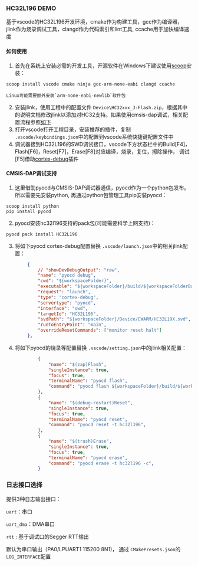 ### HC32L196 DEMO

基于vscode的HC32L196开发环境，cmake作为构建工具，gcc作为编译器，jlink作为烧录调试工具，clangd作为代码索引和lint工具, ccache用于加快编译速度

#### 如何使用

1. 首先在系统上安装必需的开发工具，开源软件在Windows下建议使用[scoop](https://scoop.sh/#/)安装：

```
scoop install vscode cmake ninja gcc-arm-none-eabi clangd ccache
```

    Linux可能需要额外安装`arm-none-eabi-newlib`软件包

2. 安装jlink，使用工程中的配置文件 `Device\HC32xxx_J-Flash.zip`，根据其中的说明文档修改jlink以添加对HC32支持。如果使用cmsis-dap调试，相关配置流程参照[如下](#part1)
3. 打开vscode打开工程目录，安装推荐的插件，复制 `.vscode/keybindings.json`中的配置到vscode系统快捷键配置文件中
4. 调试器接到HC32L196的SWD调试接口，vscode下方状态栏中的Build[F4]，Flash[F6]，Reset[F7]，Erase[F8]对应编译，烧录，复位，擦除操作， 调试[F5]借助[cortex-debug](https://github.com/Marus/cortex-debug/wiki)插件

#### CMSIS-DAP调试支持

1. 这里借助pyocd与CMSIS-DAP调试器通信，pyocd作为一个python包发布。所以需要先安装python, 再通过python包管理工具pip安装pyocd：

```
scoop install python
pip install pyocd
```

2. pyocd安装hc32l196支持的pack包(可能需要科学上网支持)：

```
pyocd pack install HC32L196
```

3. 将如下pyocd cortex-debug配置替换 `.vscode/launch.json`中的相关jlink配置：

```json
        {
            // "showDevDebugOutput": "raw",
            "name": "pyocd debug",
            "cwd": "${workspaceFolder}",
            "executable": "${workspaceFolder}/build/${workspaceFolderBasename}.elf",
            "request": "launch",
            "type": "cortex-debug",
            "servertype": "pyocd",
            "interface": "swd",
            "targetId": "HC32L196",
            "svdPath": "${workspaceFolder}/Device/EWARM/HC32L19X.svd",
            "runToEntryPoint": "main",
            "overrideResetCommands": ["monitor reset halt"]
        },
```

4. 将如下pyocd的烧录等配置替换 `.vscode/setting.json`中的jlink相关配置：

```json
            {
                "name": "$(zap)Flash",
                "singleInstance": true,
                "focus": true,
                "terminalName": "pyocd flash",
                "command": "pyocd flash ${workspaceFolder}/build/${workspaceFolderBasename}.elf -t hc32l196",
            },
            {
                "name": "$(debug-restart)Reset",
                "singleInstance": true,
                "focus": true,
                "terminalName": "pyocd reset",
                "command": "pyocd reset -t hc32l196",
            },
            {
                "name": "$(trash)Erase",
                "singleInstance": true,
                "focus": true,
                "terminalName": "pyocd erase",
                "command": "pyocd erase -t hc32l196 -c",
            }

```

### 日志接口选择

提供3种日志输出接口：

`uart`：串口

`uart_dma`：DMA串口

`rtt` : 基于调试口的Segger RTT输出

默认为串口输出（PA0/LPUART1 115200 8N1)， 通过 `CMakePresets.json`的 `LOG_INTERFACE`配置
